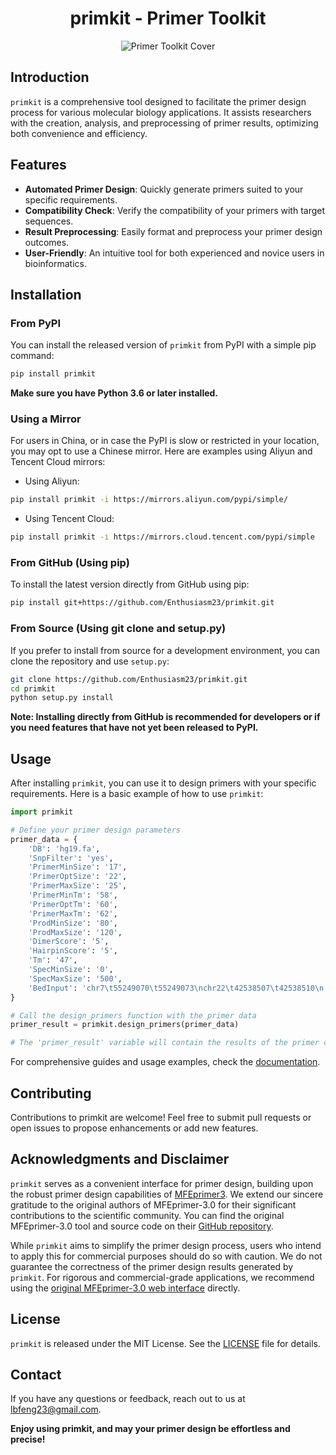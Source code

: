 <div align="center">
  
# primkit - Primer Toolkit

![Primer Toolkit Cover](https://github.com/Enthusiasm23/primkit/blob/master/img/primkit.jpg?raw=true)

</div>


## Introduction
`primkit` is a comprehensive tool designed to facilitate the primer design process for various molecular biology applications. It assists researchers with the creation, analysis, and preprocessing of primer results, optimizing both convenience and efficiency.

## Features
- **Automated Primer Design**: Quickly generate primers suited to your specific requirements.
- **Compatibility Check**: Verify the compatibility of your primers with target sequences.
- **Result Preprocessing**: Easily format and preprocess your primer design outcomes.
- **User-Friendly**: An intuitive tool for both experienced and novice users in bioinformatics.

## Installation

### From PyPI
You can install the released version of `primkit` from PyPI with a simple pip command:
```bash
pip install primkit
```
**Make sure you have Python 3.6 or later installed.**

### Using a Mirror
For users in China, or in case the PyPI is slow or restricted in your location, you may opt to use a Chinese mirror. Here are examples using Aliyun and Tencent Cloud mirrors:

- Using Aliyun:
```bash
pip install primkit -i https://mirrors.aliyun.com/pypi/simple/

```
- Using Tencent Cloud:
```bash
pip install primkit -i https://mirrors.cloud.tencent.com/pypi/simple
```

### From GitHub (Using pip)
To install the latest version directly from GitHub using pip:
```bash
pip install git+https://github.com/Enthusiasm23/primkit.git
```
### From Source (Using git clone and setup.py)
If you prefer to install from source for a development environment, you can clone the repository and use `setup.py`:
```bash
git clone https://github.com/Enthusiasm23/primkit.git
cd primkit
python setup.py install
```

**Note: Installing directly from GitHub is recommended for developers or if you need features that have not yet been released to PyPI.**

## Usage
After installing `primkit`, you can use it to design primers with your specific requirements. Here is a basic example of how to use `primkit`:

```python
import primkit

# Define your primer design parameters
primer_data = {
    'DB': 'hg19.fa',                                                          # Reference database
    'SnpFilter': 'yes',                                                       # SNP filtering option
    'PrimerMinSize': '17',                                                    # Minimum size of the primer
    'PrimerOptSize': '22',                                                    # Optimal size of the primer
    'PrimerMaxSize': '25',                                                    # Maximum size of the primer
    'PrimerMinTm': '58',                                                      # Minimum melting temperature of the primer
    'PrimerOptTm': '60',                                                      # Optimal melting temperature of the primer
    'PrimerMaxTm': '62',                                                      # Maximum melting temperature of the primer
    'ProdMinSize': '80',                                                      # Minimum size of the product
    'ProdMaxSize': '120',                                                     # Maximum size of the product
    'DimerScore': '5',                                                        # Maximum acceptable dimer score
    'HairpinScore': '5',                                                      # Maximum acceptable hairpin score
    'Tm': '47',                                                               # Annealing temperature
    'SpecMinSize': '0',                                                       # Minimum size for specificity check
    'SpecMaxSize': '500',                                                     # Maximum size for specificity check
    'BedInput': 'chr7\t55249070\t55249073\nchr22\t42538507\t42538510\n...'    # Target regions in BED format
}

# Call the design_primers function with the primer data
primer_result = primkit.design_primers(primer_data)

# The 'primer_result' variable will contain the results of the primer designt primkit
```
For comprehensive guides and usage examples, check the [documentation](docs/README.md).

## Contributing
Contributions to primkit are welcome! Feel free to submit pull requests or open issues to propose enhancements or add new features.

## Acknowledgments and Disclaimer
`primkit` serves as a convenient interface for primer design, building upon the robust primer design capabilities of [MFEprimer3](https://mfeprimer3.igenetech.com/muld). We extend our sincere gratitude to the original authors of MFEprimer-3.0 for their significant contributions to the scientific community. You can find the original MFEprimer-3.0 tool and source code on their [GitHub repository](https://github.com/quwubin/MFEprimer-3.0).

While `primkit` aims to simplify the primer design process, users who intend to apply this for commercial purposes should do so with caution. We do not guarantee the correctness of the primer design results generated by `primkit`. For rigorous and commercial-grade applications, we recommend using the [original MFEprimer-3.0 web interface](https://mfeprimer3.igenetech.com/muld) directly.

## License
`primkit` is released under the MIT License. See the [LICENSE](LICENSE) file for details.

## Contact
If you have any questions or feedback, reach out to us at lbfeng23@gmail.com.

**Enjoy using primkit, and may your primer design be effortless and precise!**
